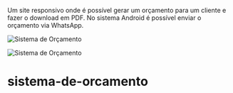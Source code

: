Um site responsivo onde é possível gerar um orçamento para um cliente e fazer o download em PDF. 
No sistema Android é possível enviar o orçamento via WhatsApp.

![Sistema de Orçamento](https://github.com/user-attachments/assets/1703dabf-8e68-4946-a8bb-f25e0c5f8921)

![Sistema de Orçamento](https://github.com/user-attachments/assets/73d0c211-3240-489a-a798-2c535dc6ba34)

# sistema-de-orcamento

